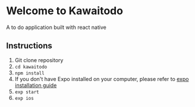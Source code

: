 # Welcome to Kawaitodo
A to do application built with react native
## Instructions
1. Git clone repository
1. `cd kawaitodo`
1. `npm install`
1. If you don't have Expo installed on your computer, please refer to [expo installation guide](https://docs.expo.io/versions/latest/introduction/installation)
1.  `exp start`
1.  `exp ios`
